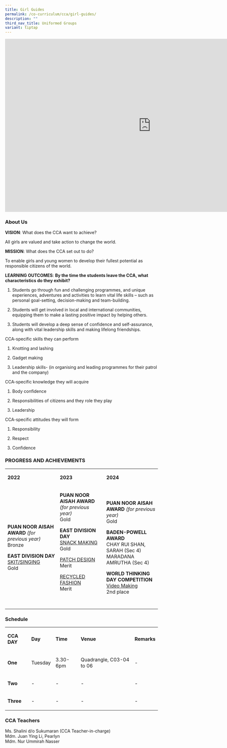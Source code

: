 ```yaml
---
title: Girl Guides
permalink: /co-curriculum/cca/girl-guides/
description: ""
third_nav_title: Uniformed Groups
variant: tiptap
---
```

<div class="iframe-wrapper">
<iframe height="569" width="960" allowfullscreen="true" frameborder="0" src="https://docs.google.com/presentation/d/1Dh8n-5VUXEfCP1heV3tXXsAMHFEk0k0Fl595sbD3Ako/embed?start=true&amp;loop=true&amp;delayms=3000"></iframe>
</div>
<h3>About Us</h3>
<p><strong>VISION</strong>: What does the CCA want to achieve?&nbsp;</p>
<p>All girls are valued and take action to change the world.</p>
<p><strong>MISSION</strong>: What does the CCA set out to do?</p>
<p>To enable girls and young women to develop their fullest potential as
responsible citizens of the world.</p>
<p><strong>LEARNING OUTCOMES</strong>: <strong>By the time the students leave the CCA, what characteristics do they exhibit?</strong>
</p>
<ol data-tight="true" class="tight">
<li>
<p>Students go through fun and challenging programmes, and unique experiences,
adventures and activities to learn vital life skills – such as personal
goal-setting, decision-making and team-building.</p>
</li>
<li>
<p>Students will get involved in local and international communities, equipping
them to make a lasting positive impact by helping others.</p>
</li>
<li>
<p>Students will develop a deep sense of confidence and self-assurance, along
with vital leadership skills and making lifelong friendships.</p>
</li>
</ol>
<p>CCA-specific skills they can perform</p>
<ol data-tight="true" class="tight">
<li>
<p>Knotting and lashing</p>
</li>
<li>
<p>Gadget making</p>
</li>
<li>
<p>Leadership skills- (in organising and leading programmes for their patrol
and the company)</p>
</li>
</ol>
<p>CCA-specific knowledge they will acquire</p>
<ol data-tight="true" class="tight">
<li>
<p>Body confidence</p>
</li>
<li>
<p>Responsibilities of citizens and they role they play</p>
</li>
<li>
<p>Leadership</p>
</li>
</ol>
<p>CCA-specific attitudes they will form</p>
<ol data-tight="true" class="tight">
<li>
<p>Responsibility</p>
</li>
<li>
<p>Respect</p>
</li>
<li>
<p>Confidence</p>
</li>
</ol>
<h3>PROGRESS AND ACHIEVEMENTS</h3>
<table style="minWidth: 75px">
<colgroup>
<col>
<col>
<col>
</colgroup>
<tbody>
<tr>
<td rowspan="1" colspan="1">
<p><strong>2022</strong>
</p>
</td>
<td rowspan="1" colspan="1">
<p><strong>2023</strong>
</p>
</td>
<td rowspan="1" colspan="1">
<p><strong>2024</strong>
</p>
</td>
</tr>
<tr>
<td rowspan="1" colspan="1">
<p><strong>PUAN NOOR AISAH AWARD </strong><em>(for previous year)</em><strong><br></strong>Bronze&nbsp;</p>
<p><strong>EAST DIVISION DAY</strong>
<br><u>SKIT/SINGING</u>
<br>Gold</p>
</td>
<td rowspan="1" colspan="1">
<p><strong>PUAN NOOR AISAH AWARD </strong><em>(for previous year)</em><strong><br></strong>Gold</p>
<p><strong>EAST DIVISION DAY</strong>
<br><u>SNACK MAKING</u>
<br>Gold</p>
<p><u>PATCH DESIGN</u>
<br>Merit</p>
<p><u>RECYCLED FASHION</u>
<br>Merit</p>
<p><strong>&nbsp;</strong>
</p>
</td>
<td rowspan="1" colspan="1">
<p><strong>PUAN NOOR AISAH AWARD </strong><em>(for previous year)</em><strong><br></strong>Gold</p>
<p><strong>BADEN-POWELL AWARD</strong>
<br>CHAY RUI SHAN, SARAH (Sec 4)
<br>MARADANA AMRUTHA (Sec 4)</p>
<p><strong>WORLD THINKING DAY COMPETITION <br></strong><u>Video Making</u>
<br>2nd place</p>
</td>
</tr>
</tbody>
</table>
<h3>Schedule</h3>
<table style="minWidth: 125px">
<colgroup>
<col>
<col>
<col>
<col>
<col>
</colgroup>
<tbody>
<tr>
<td rowspan="1" colspan="1">
<p><strong>CCA DAY</strong>
</p>
</td>
<td rowspan="1" colspan="1">
<p><strong>Day</strong>
</p>
</td>
<td rowspan="1" colspan="1">
<p><strong>Time</strong>
</p>
</td>
<td rowspan="1" colspan="1">
<p><strong>Venue</strong>
</p>
</td>
<td rowspan="1" colspan="1">
<p><strong>Remarks</strong>
</p>
</td>
</tr>
<tr>
<td rowspan="1" colspan="1">
<p><strong>One</strong>
</p>
</td>
<td rowspan="1" colspan="1">
<p>Tuesday</p>
</td>
<td rowspan="1" colspan="1">
<p>3.30-6pm</p>
</td>
<td rowspan="1" colspan="1">
<p>Quadrangle, C03-04 to 06</p>
</td>
<td rowspan="1" colspan="1">
<p>-</p>
</td>
</tr>
<tr>
<td rowspan="1" colspan="1">
<p><strong>Two</strong>
</p>
</td>
<td rowspan="1" colspan="1">
<p>-</p>
</td>
<td rowspan="1" colspan="1">
<p>-</p>
</td>
<td rowspan="1" colspan="1">
<p>-</p>
</td>
<td rowspan="1" colspan="1">
<p>-</p>
</td>
</tr>
<tr>
<td rowspan="1" colspan="1">
<p><strong>Three</strong>
</p>
</td>
<td rowspan="1" colspan="1">
<p>-</p>
</td>
<td rowspan="1" colspan="1">
<p>-</p>
</td>
<td rowspan="1" colspan="1">
<p>-</p>
</td>
<td rowspan="1" colspan="1">
<p>-</p>
</td>
</tr>
</tbody>
</table>
<h3>CCA Teachers</h3>
<p>Ms. Shalini d/o Sukumaran (CCA Teacher-in-charge)
<br>Mdm. Juan Ying Li, Pearlyn
<br>Mdm. Nur Ummirah Nasser</p>